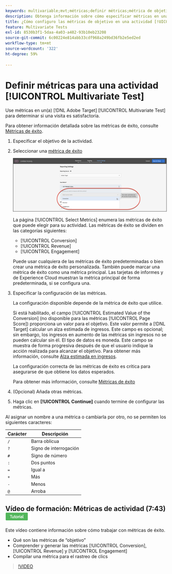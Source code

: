 ```yaml
---
keywords: multivariable;mvt;métricas;definir métricas;métrica de objetivo;configuración de actividades;métrica de éxito;conversión;ingresos;participación
description: Obtenga información sobre cómo especificar métricas en una actividad  [!DNL Adobe Target] [!UICONTROL Multivariate Test] para determinar si una visita es satisfactoria, como [!UICONTROL Conversion], [!UICONTROL Revenue] y [!UICONTROL Engagement].
title: ¿Cómo configuro las métricas de objetivo en una actividad [!UICONTROL Multivariate Test] (MVT)?
feature: Multivariate Tests
exl-id: 8530b3f1-5daa-4a03-a482-93b10eb23208
source-git-commit: 6c00224e814abb33cdf968a249bd36fb2e5ed2ed
workflow-type: tm+mt
source-wordcount: '322'
ht-degree: 59%

---
```


# Definir métricas para una actividad [!UICONTROL Multivariate Test]

Use métricas en un(a) [!DNL Adobe Target] [!UICONTROL Multivariate Test] para determinar si una visita es satisfactoria.

Para obtener información detallada sobre las métricas de éxito, consulte [Métricas de éxito](/help/main/c-activities/r-success-metrics/success-metrics.md#reference_D011575C85DA48E989A244593D9B9924).

1. Especificar el objetivo de la actividad.
1. Seleccionar una [métrica de éxito](/help/main/c-activities/r-success-metrics/success-metrics.md#reference_D011575C85DA48E989A244593D9B9924)

   ![Lista Definir métricas](/help/main/c-activities/c-multivariate-testing/t-create-multivariate-test/assets/mvt_metrics-list.png)

   La página [!UICONTROL Select Metrics] enumera las métricas de éxito que puede elegir para su actividad. Las métricas de éxito se dividen en las categorías siguientes:

   * [!UICONTROL Conversion]
   * [!UICONTROL Revenue]
   * [!UICONTROL Engagement]

   Puede usar cualquiera de las métricas de éxito predeterminadas o bien crear una métrica de éxito personalizada. También puede marcar una métrica de éxito como una métrica principal. Las tarjetas de informes y de Experience Cloud muestran la métrica principal de forma predeterminada, si se configura una.

1. Especificar la configuración de las métricas.

   La configuración disponible depende de la métrica de éxito que utilice.

   Si está habilitado, el campo [!UICONTROL Estimated Value of the Conversion] (no disponible para las métricas [!UICONTROL Page Score]) proporciona un valor para el objetivo. Este valor permite a [!DNL Target] calcular un alza estimada de ingresos. Este campo es opcional; sin embargo, los ingresos en aumento de las métricas sin ingresos no se pueden calcular sin él. El tipo de datos es moneda. Este campo se muestra de forma progresiva después de que el usuario indique la acción realizada para alcanzar el objetivo. Para obtener más información, consulte [Alza estimada en ingresos](/help/main/administrating-target/r-target-account-preferences/estimating-lift-in-revenue.md).

   La configuración correcta de las métricas de éxito es crítica para asegurarse de que obtiene los datos esperados.

   Para obtener más información, consulte [Métricas de éxito](/help/main/c-activities/r-success-metrics/success-metrics.md#reference_D011575C85DA48E989A244593D9B9924)

1. (Opcional) Añada otras métricas.
1. Haga clic en **[!UICONTROL Continue]** cuando termine de configurar las métricas.

Al asignar un nombre a una métrica o cambiarla por otro, no se permiten los siguientes caracteres:

| Carácter | Descripción |
|--- |--- |
| `/` | Barra oblicua |
| `?` | Signo de interrogación |
| `#` | Signo de número |
| `:` | Dos puntos |
| `=` | Igual a |
| `+` | Más |
| `-` | Menos |
| `@` | Arroba |

## Vídeo de formación: Métricas de actividad (7:43) ![Distintivo de tutorial](/help/main/assets/tutorial.png)

Este vídeo contiene información sobre cómo trabajar con métricas de éxito.

* Qué son las métricas de “objetivo”
* Comprender y generar las métricas [!UICONTROL Conversion], [!UICONTROL Revenue] y [!UICONTROL Engagement]
* Compilar una métrica para el rastreo de clics

>[!VIDEO](https://video.tv.adobe.com/v/17380)
